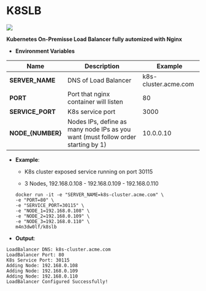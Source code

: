 # K8SLB

![](https://img.shields.io/docker/build/m4n3dw0lf/k8slb.svg)

**Kubernetes On-Premisse Load Balancer fully automized with Nginx**

- **Environment Variables**

|Name|Description|Example|
|-|-|-|
|**SERVER_NAME**| DNS of Load Balancer |k8s-cluster.acme.com |
|**PORT**| Port that nginx container will listen | 80 |
|**SERVICE_PORT**| K8s service port | 3000 |
|**NODE_{NUMBER}**| Nodes IPs, define as many node IPs as you want (must follow order starting by 1) | 10.0.0.10 |

- **Example**:

  - K8s cluster exposed service running on port 30115

  - 3 Nodes, 192.168.0.108 - 192.168.0.109 - 192.168.0.110

  ```
  docker run -it -e "SERVER_NAME=k8s-cluster.acme.com" \
  -e "PORT=80" \
  -e "SERVICE_PORT=30115" \
  -e "NODE_1=192.168.0.108" \
  -e "NODE_2=192.168.0.109" \
  -e "NODE_3=192.168.0.110" \
  m4n3dw0lf/k8slb
  ```

- **Output**:
```
LoadBalancer DNS: k8s-cluster.acme.com
LoadBalancer Port: 80
K8s Service Port: 30115
Adding Node: 192.168.0.108
Adding Node: 192.168.0.109
Adding Node: 192.168.0.110
LoadBalancer Configured Successfully!
```
